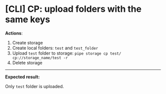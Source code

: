 # [CLI] CP: upload folders with the same keys

**Actions**:
1.  Create storage
2.	Create local folders: `test` and `test_folder`
3.	Upload `test` folder to storage: `pipe storage cp test/ cp://storage_name/test -r`
4.  Delete storage

***
**Expected result:**

Only `test` folder is uploaded.